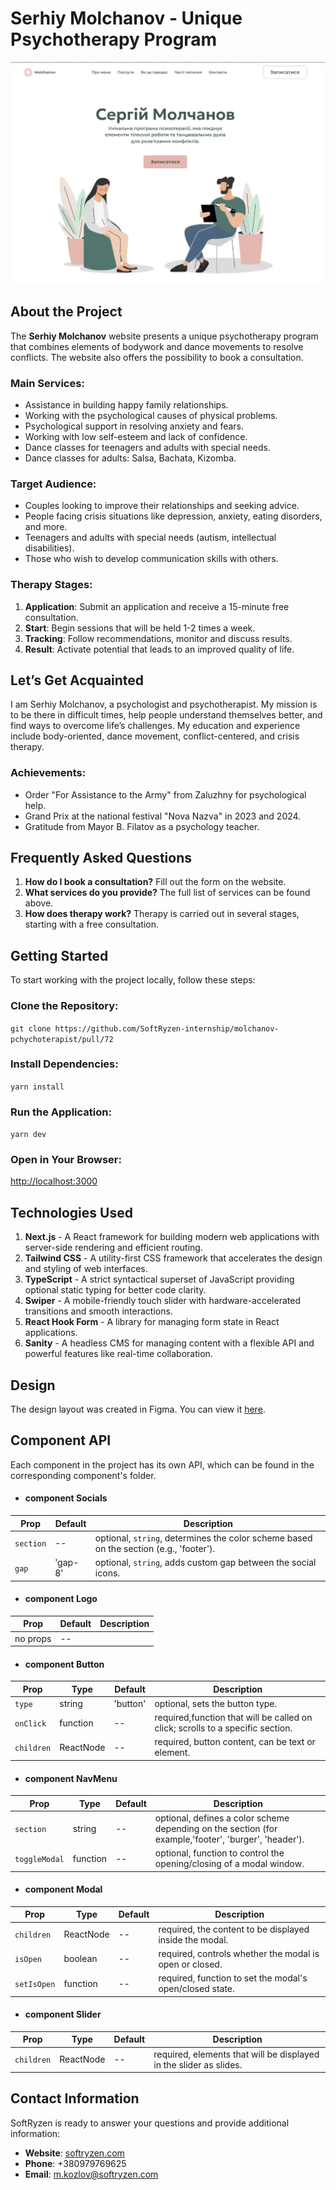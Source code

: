 # Serhiy Molchanov - Unique Psychotherapy Program

![First image of the project](./public/assets/images/webp/main-page-screenshot/main-page-screenshot.webp)

## About the Project

The **Serhiy Molchanov** website presents a unique psychotherapy program that combines elements of bodywork and dance movements to resolve conflicts. The website also offers the possibility to book a consultation.

### Main Services:

- Assistance in building happy family relationships.
- Working with the psychological causes of physical problems.
- Psychological support in resolving anxiety and fears.
- Working with low self-esteem and lack of confidence.
- Dance classes for teenagers and adults with special needs.
- Dance classes for adults: Salsa, Bachata, Kizomba.

### Target Audience:

- Couples looking to improve their relationships and seeking advice.
- People facing crisis situations like depression, anxiety, eating disorders, and more.
- Teenagers and adults with special needs (autism, intellectual disabilities).
- Those who wish to develop communication skills with others.

### Therapy Stages:

1. **Application**: Submit an application and receive a 15-minute free consultation.
2. **Start**: Begin sessions that will be held 1-2 times a week.
3. **Tracking**: Follow recommendations, monitor and discuss results.
4. **Result**: Activate potential that leads to an improved quality of life.

## Let’s Get Acquainted

I am Serhiy Molchanov, a psychologist and psychotherapist. My mission is to be there in difficult times, help people understand themselves better, and find ways to overcome life’s challenges. My education and experience include body-oriented, dance movement, conflict-centered, and crisis therapy.

### Achievements:

- Order "For Assistance to the Army" from Zaluzhny for psychological help.
- Grand Prix at the national festival "Nova Nazva" in 2023 and 2024.
- Gratitude from Mayor B. Filatov as a psychology teacher.

## Frequently Asked Questions

1. **How do I book a consultation?** Fill out the form on the website.
2. **What services do you provide?** The full list of services can be found above.
3. **How does therapy work?** Therapy is carried out in several stages, starting with a free consultation.

## Getting Started

To start working with the project locally, follow these steps:

### Clone the Repository:

`git clone https://github.com/SoftRyzen-internship/molchanov-pchychoterapist/pull/72`

### Install Dependencies:

`yarn install`

### Run the Application:

`yarn dev`

### Open in Your Browser:

[http://localhost:3000](http://localhost:3000)

## Technologies Used

1. **Next.js** - A React framework for building modern web applications with server-side rendering and efficient routing.
2. **Tailwind CSS** - A utility-first CSS framework that accelerates the design and styling of web interfaces.
3. **TypeScript** - A strict syntactical superset of JavaScript providing optional static typing for better code clarity.
4. **Swiper** - A mobile-friendly touch slider with hardware-accelerated transitions and smooth interactions.
5. **React Hook Form** - A library for managing form state in React applications.
6. **Sanity** - A headless CMS for managing content with a flexible API and powerful features like real-time collaboration.

## Design

The design layout was created in Figma. You can view it [here](https://www.figma.com/design/boyRGW6pbLeSH5XkC9fc7a/Molchanov-Pchychoterapist?node-id=1-2&t=0VXuA4Bfhb61jF5v-0).

## Component API

Each component in the project has its own API, which can be found in the corresponding component's folder.

- #### component Socials

| Prop      | Default | Description                                                                            |
| --------- | ------- | -------------------------------------------------------------------------------------- |
| `section` | --      | optional, `string`, determines the color scheme based on the section (e.g., 'footer'). |
| `gap`     | 'gap-8' | optional, `string`, adds custom gap between the social icons.                          |

- #### component Logo

| Prop     | Default | Description |
| -------- | ------- | ----------- |
| no props | --      |             |

- #### component Button

| Prop       | Type      | Default  | Description                                                                    |
| ---------- | --------- | -------- | ------------------------------------------------------------------------------ |
| `type`     | string    | 'button' | optional, sets the button type.                                                |
| `onClick`  | function  | --       | required,function that will be called on click; scrolls to a specific section. |
| `children` | ReactNode | --       | required, button content, can be text or element.                              |

- #### component NavMenu

| Prop          | Type     | Default | Description                                                                                           |
| ------------- | -------- | ------- | ----------------------------------------------------------------------------------------------------- |
| `section`     | string   | --      | optional, defines a color scheme depending on the section (for example,'footer', 'burger', 'header'). |
| `toggleModal` | function | --      | optional, function to control the opening/closing of a modal window.                                  |

- #### component Modal

| Prop        | Type      | Default | Description                                              |
| ----------- | --------- | ------- | -------------------------------------------------------- |
| `children`  | ReactNode | --      | required, the content to be displayed inside the modal.  |
| `isOpen`    | boolean   | --      | required, controls whether the modal is open or closed.  |
| `setIsOpen` | function  | --      | required, function to set the modal's open/closed state. |

- #### component Slider

| Prop       | Type      | Default | Description                                                        |
| ---------- | --------- | ------- | ------------------------------------------------------------------ |
| `children` | ReactNode | --      | required, elements that will be displayed in the slider as slides. |

## Contact Information

SoftRyzen is ready to answer your questions and provide additional information:

- **Website**: [softryzen.com](http://softryzen.com)
- **Phone**: +380979769625
- **Email**: [m.kozlov@softryzen.com](mailto:m.kozlov@softryzen.com)
